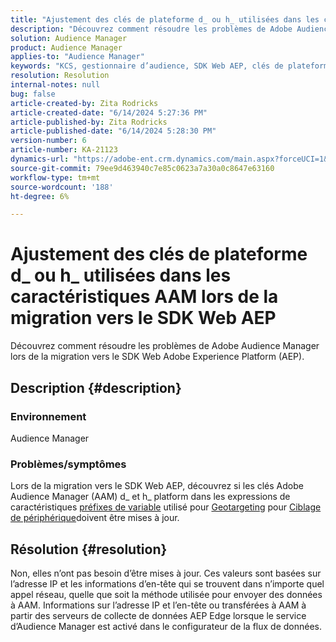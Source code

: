 ```yaml
---
title: "Ajustement des clés de plateforme d_ ou h_ utilisées dans les caractéristiques AAM lors de la migration vers le SDK Web AEP"
description: "Découvrez comment résoudre les problèmes de Adobe Audience Manager lors de la migration vers le SDK Web Adobe Experience Platform (AEP)."
solution: Audience Manager
product: Audience Manager
applies-to: "Audience Manager"
keywords: "KCS, gestionnaire d’audience, SDK Web AEP, clés de plateforme, géociblage, préfixes de variables, ciblage de périphérique"
resolution: Resolution
internal-notes: null
bug: false
article-created-by: Zita Rodricks
article-created-date: "6/14/2024 5:27:36 PM"
article-published-by: Zita Rodricks
article-published-date: "6/14/2024 5:28:30 PM"
version-number: 6
article-number: KA-21123
dynamics-url: "https://adobe-ent.crm.dynamics.com/main.aspx?forceUCI=1&pagetype=entityrecord&etn=knowledgearticle&id=d4d26e63-732a-ef11-840a-002248084fbb"
source-git-commit: 79ee9d463940c7e85c0623a7a30a0c8647e63160
workflow-type: tm+mt
source-wordcount: '188'
ht-degree: 6%

---
```


# Ajustement des clés de plateforme d_ ou h_ utilisées dans les caractéristiques AAM lors de la migration vers le SDK Web AEP


Découvrez comment résoudre les problèmes de Adobe Audience Manager lors de la migration vers le SDK Web Adobe Experience Platform (AEP).

## Description {#description}


### Environnement

Audience Manager

### Problèmes/symptômes

Lors de la migration vers le SDK Web AEP, découvrez si les clés Adobe Audience Manager (AAM) d_ et h_ platform dans les expressions de caractéristiques [préfixes de variable](https://experienceleague.adobe.com/docs/audience-manager/user-guide/features/traits/trait-variable-prefixes.html) utilisé pour [Geotargeting](https://experienceleague.adobe.com/docs/audience-manager/user-guide/features/traits/trait-geotarget-keys.html) pour [Ciblage de périphérique](https://experienceleague.adobe.com/docs/audience-manager/user-guide/features/traits/trait-device-targeting.html)doivent être mises à jour.


## Résolution {#resolution}


Non, elles n’ont pas besoin d’être mises à jour. Ces valeurs sont basées sur l’adresse IP et les informations d’en-tête qui se trouvent dans n’importe quel appel réseau, quelle que soit la méthode utilisée pour envoyer des données à AAM. Informations sur l’adresse IP et l’en-tête ou transférées à AAM à partir des serveurs de collecte de données AEP Edge lorsque le service d’Audience Manager est activé dans le configurateur de la flux de données.
